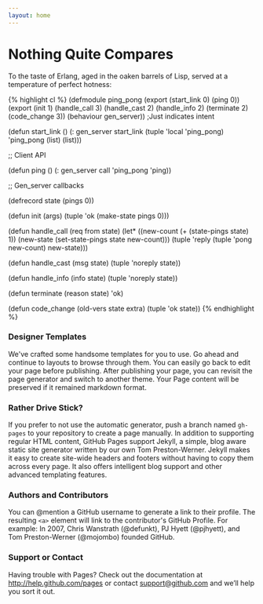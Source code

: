 ```yaml
---
layout: home
---
```


# Nothing Quite Compares

To the taste of Erlang, aged in the oaken barrels of Lisp, served at a
temperature of perfect hotness:

{% highlight cl %}
(defmodule ping_pong
  (export (start_link 0) (ping 0))
  (export (init 1) (handle_call 3) (handle_cast 2)
          (handle_info 2) (terminate 2) (code_change 3))
  (behaviour gen_server)) ;Just indicates intent

(defun start_link ()
  (: gen_server start_link
    (tuple 'local 'ping_pong) 'ping_pong (list) (list)))

;; Client API

(defun ping ()
  (: gen_server call 'ping_pong 'ping))

;; Gen_server callbacks

(defrecord state (pings 0))

(defun init (args)
  (tuple 'ok (make-state pings 0)))

(defun handle_call (req from state)
  (let* ((new-count (+ (state-pings state) 1))
         (new-state (set-state-pings state new-count)))
    (tuple 'reply (tuple 'pong new-count) new-state)))

(defun handle_cast (msg state)
  (tuple 'noreply state))

(defun handle_info (info state)
  (tuple 'noreply state))

(defun terminate (reason state)
  'ok)

(defun code_change (old-vers state extra)
  (tuple 'ok state))
{% endhighlight %}

### Designer Templates
We've crafted some handsome templates for you to use. Go ahead and continue to
layouts to browse through them. You can easily go back to edit your page before
publishing. After publishing your page, you can revisit the page generator and
switch to another theme. Your Page content will be preserved if it remained
markdown format.

### Rather Drive Stick?
If you prefer to not use the automatic generator, push a branch named
`gh-pages` to your repository to create a page manually. In addition to
supporting regular HTML content, GitHub Pages support Jekyll, a simple, blog
aware static site generator written by our own Tom Preston-Werner. Jekyll makes
it easy to create site-wide headers and footers without having to copy them
across every page. It also offers intelligent blog support and other advanced
templating features.

### Authors and Contributors
You can @mention a GitHub username to generate a link to their profile. The
resulting `<a>` element will link to the contributor's GitHub Profile. For
example: In 2007, Chris Wanstrath (@defunkt), PJ Hyett (@pjhyett), and Tom
Preston-Werner (@mojombo) founded GitHub.

### Support or Contact
Having trouble with Pages? Check out the documentation at
http://help.github.com/pages or contact support@github.com and we’ll help you
sort it out.
